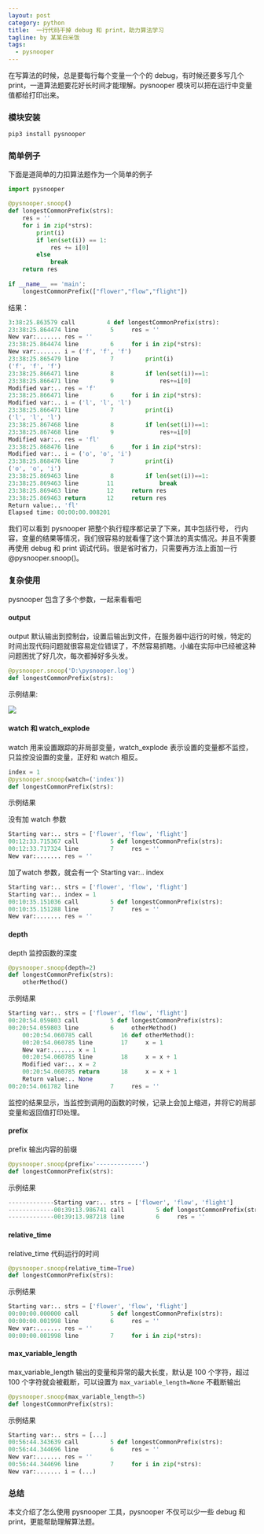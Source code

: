 ```yaml
---
layout: post
category: python
title:  一行代码干掉 debug 和 print，助力算法学习
tagline: by 某某白米饭
tags:
  - pysnooper
---
```



在写算法的时候，总是要每行每个变量一个个的 debug，有时候还要多写几个 print，一道算法题要花好长时间才能理解。pysnooper 模块可以把在运行中变量值都给打印出来。

<!--more-->

### 模块安装

```python
pip3 install pysnooper
```

### 简单例子

下面是道简单的力扣算法题作为一个简单的例子

```python
import pysnooper

@pysnooper.snoop()
def longestCommonPrefix(strs):
    res = ''
    for i in zip(*strs):
        print(i)
        if len(set(i)) == 1:
            res += i[0]
        else
            break
    return res
 
if __name__ == 'main':
    longestCommonPrefix(["flower","flow","flight"])
```

结果：

``` python
3:38:25.863579 call         4 def longestCommonPrefix(strs):
23:38:25.864474 line         5     res = ''
New var:....... res = ''
23:38:25.864474 line         6     for i in zip(*strs):
New var:....... i = ('f', 'f', 'f')
23:38:25.865479 line         7         print(i)
('f', 'f', 'f')
23:38:25.866471 line         8         if len(set(i))==1:
23:38:25.866471 line         9             res+=i[0]
Modified var:.. res = 'f'
23:38:25.866471 line         6     for i in zip(*strs):
Modified var:.. i = ('l', 'l', 'l')
23:38:25.866471 line         7         print(i)
('l', 'l', 'l')
23:38:25.867468 line         8         if len(set(i))==1:
23:38:25.867468 line         9             res+=i[0]
Modified var:.. res = 'fl'
23:38:25.868476 line         6     for i in zip(*strs):
Modified var:.. i = ('o', 'o', 'i')
23:38:25.868476 line         7         print(i)
('o', 'o', 'i')
23:38:25.869463 line         8         if len(set(i))==1:
23:38:25.869463 line        11             break
23:38:25.869463 line        12     return res
23:38:25.869463 return      12     return res
Return value:.. 'fl'
Elapsed time: 00:00:00.008201
```

我们可以看到 pysnooper 把整个执行程序都记录了下来，其中包括行号， 行内容，变量的结果等情况，我们很容易的就看懂了这个算法的真实情况。并且不需要再使用 debug 和 print 调试代码。很是省时省力，只需要再方法上面加一行 @pysnooper.snoop()。

### 复杂使用

pysnooper 包含了多个参数，一起来看看吧

#### output

output 默认输出到控制台，设置后输出到文件，在服务器中运行的时候，特定的时间出现代码问题就很容易定位错误了，不然容易抓瞎。小编在实际中已经被这种问题困扰了好几次，每次都掉好多头发。

```python
@pysnooper.snoop('D:\pysnooper.log')
def longestCommonPrefix(strs):
```

示例结果:

![](https://files.mdnice.com/user/15960/9144370f-259c-431f-b2ae-d98db194c73b.png)

#### watch 和 watch_explode

watch 用来设置跟踪的非局部变量，watch_explode 表示设置的变量都不监控，只监控没设置的变量，正好和 watch 相反。

```python
index = 1
@pysnooper.snoop(watch=('index'))
def longestCommonPrefix(strs):
```

示例结果

没有加 watch 参数 

```python
Starting var:.. strs = ['flower', 'flow', 'flight']
00:12:33.715367 call         5 def longestCommonPrefix(strs):
00:12:33.717324 line         7     res = ''
New var:....... res = ''
```

加了watch 参数，就会有一个 Starting var:.. index

```python
Starting var:.. strs = ['flower', 'flow', 'flight']
Starting var:.. index = 1
00:10:35.151036 call         5 def longestCommonPrefix(strs):
00:10:35.151288 line         7     res = ''
New var:....... res = ''
```

#### depth

depth 监控函数的深度

```python
@pysnooper.snoop(depth=2)
def longestCommonPrefix(strs):
    otherMethod()
```

示例结果

```python
Starting var:.. strs = ['flower', 'flow', 'flight']
00:20:54.059803 call         5 def longestCommonPrefix(strs):
00:20:54.059803 line         6     otherMethod()
    00:20:54.060785 call        16 def otherMethod():        
    00:20:54.060785 line        17     x = 1
    New var:....... x = 1
    00:20:54.060785 line        18     x = x + 1
    Modified var:.. x = 2
    00:20:54.060785 return      18     x = x + 1
    Return value:.. None
00:20:54.061782 line         7     res = ''
```

监控的结果显示，当监控到调用的函数的时候，记录上会加上缩进，并将它的局部变量和返回值打印处理。

#### prefix

prefix 输出内容的前缀

```python
@pysnooper.snoop(prefix='-------------')
def longestCommonPrefix(strs):
```

示例结果

```python
-------------Starting var:.. strs = ['flower', 'flow', 'flight']
-------------00:39:13.986741 call         5 def longestCommonPrefix(strs):
-------------00:39:13.987218 line         6     res = ''
```

#### relative_time

relative_time 代码运行的时间

```python
@pysnooper.snoop(relative_time=True)
def longestCommonPrefix(strs):
```

示例结果

```python
Starting var:.. strs = ['flower', 'flow', 'flight']
00:00:00.000000 call         5 def longestCommonPrefix(strs):
00:00:00.001998 line         6     res = ''
New var:....... res = ''
00:00:00.001998 line         7     for i in zip(*strs):
```

#### max_variable_length

max_variable_length 输出的变量和异常的最大长度，默认是 100 个字符，超过 100 个字符就会被截断，可以设置为 `max_variable_length=None` 不截断输出

```python
@pysnooper.snoop(max_variable_length=5)
def longestCommonPrefix(strs):
```

示例结果

```python
Starting var:.. strs = [...]
00:56:44.343639 call         5 def longestCommonPrefix(strs):
00:56:44.344696 line         6     res = ''
New var:....... res = ''
00:56:44.344696 line         7     for i in zip(*strs):      
New var:....... i = (...)
```

### 总结

本文介绍了怎么使用 pysnooper 工具，pysnooper 不仅可以少一些 debug 和 print，更能帮助理解算法题。
